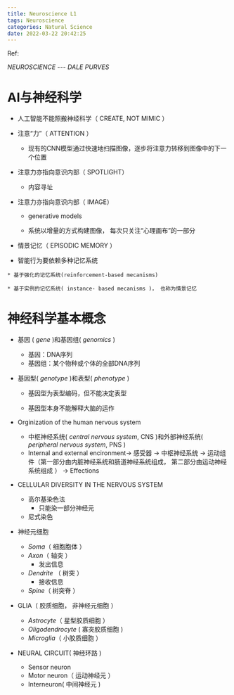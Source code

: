 ```yaml
---
title: Neuroscience L1
tags: Neuroscience
categories: Natural Science
date: 2022-03-22 20:42:25
---
```



Ref:

*NEUROSCIENCE --- DALE PURVES*

<!--more-->

# AI与神经科学

* 人工智能不能照搬神经科学（ CREATE, NOT MIMIC ）

* 注意“力”（ ATTENTION ）

  * 现有的CNN模型通过快速地扫描图像，逐步将注意力转移到图像中的下一个位置

* 注意力亦指向意识内部（ SPOTLIGHT）

  * 内容寻址

* 注意力亦指向意识内部（ IMAGE）

  * generative models

  * 系统以增量的方式构建图像， 每次只关注“心理画布”的一部分

*  情景记忆（ EPISODIC MEMORY ）

  *  智能行为要依赖多种记忆系统

    * 基于强化的记忆系统(reinforcement-based mecanisms)

    * 基于实例的记忆系统( instance- based mecanisms )， 也称为情景记忆

# 神经科学基本概念

* 基因 ( *gene* )和基因组( *genomics* )

  * 基因：DNA序列
  * 基因组：某个物种或个体的全部DNA序列

* 基因型( *genotype* )和表型( *phenotype* )

  * 基因型为表型编码，但不能决定表型

  * 基因型本身不能解释大脑的运作

* Orginization of the human nervous system
  * 中枢神经系统( *central nervous system*, CNS )和外部神经系统( *peripheral nervous system*, PNS )
  * Internal and external encironment→ 感受器  →  中枢神经系统  →  运动组件（第一部分由内脏神经系统和肠道神经系统组成， 第二部分由运动神经系统组成 ） → Effections
* CELLULAR DIVERSITY IN THE NERVOUS SYSTEM
  * 高尔基染色法
    * 只能染一部分神经元
  * 尼式染色
* 神经元细胞
  * *Soma*（ 细胞胞体 ）
  * *Axon*（ 轴突 ）
    *  发出信息
  * *Dendrite* （ 树突 ）
    * 接收信息
  * *Spine*（ 树突脊 ）

* GLIA（ 胶质细胞， 非神经元细胞 ）
  * *Astrocyte*（ 星型胶质细胞 ）
  * *Oligodendrocyte* ( 寡突胶质细胞 )
  * *Microglia*（ 小胶质细胞 ）
* NEURAL CIRCUIT( 神经环路 )
  * Sensor neuron
  * Motor neuron（ 运动神经元 ）
  * Interneuron( 中间神经元 )

